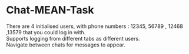 # Chat-MEAN-Task
There are 4 initialised users, with phone numbers : 12345, 56789 , 12468 ,13579 that you could log in with.  
Supports logging from different tabs as different users.  
Navigate between chats for messages to appear.  
